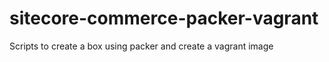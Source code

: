 # sitecore-commerce-packer-vagrant
Scripts to create a box using packer and create a vagrant image 
